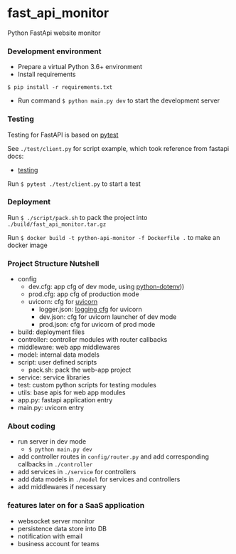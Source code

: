 # fast_api_monitor
Python FastApi website monitor


### Development environment

- Prepare a virtual Python 3.6+ environment
- Install requirements
```
$ pip install -r requirements.txt
```
- Run command `$ python main.py dev` to start the development server


### Testing

Testing for FastAPI is based on [pytest](https://docs.pytest.org/en/stable/)

See `./test/client.py` for script example, which took reference from fastapi docs:

- [testing](https://fastapi.tiangolo.com/tutorial/testing/)

Run `$ pytest ./test/client.py` to start a test


### Deployment

Run `$ ./script/pack.sh` to pack the project into `./build/fast_api_monitor.tar.gz`

Run `$ docker build -t python-api-monitor -f Dockerfile .` to make an docker image



### Project Structure Nutshell

- config
  - dev.cfg: app cfg of dev mode, using [python-dotenv](https://github.com/theskumar/python-dotenv)))
  - prod.cfg: app cfg of production mode
  - uvicorn: cfg for [uvicorn](https://www.uvicorn.org/settings/)
    - logger.json: [logging cfg](https://github.com/encode/uvicorn/blob/master/uvicorn/config.py) for uvicorn
    - dev.json: cfg for uvicorn launcher of dev mode
    - prod.json: cfg for uvicorn of prod mode
- build: deployment files
- controller: controller modules with router callbacks
- middleware: web app middlewares
- model: internal data models
- script: user defined scripts
  - pack.sh: pack the web-app project
- service: service libraries
- test: custom python scripts for testing modules
- utils: base apis for web app modules
- app.py: fastapi application entry
- main.py: uvicorn entry


### About coding

- run server in dev mode
  - `$ python main.py dev`
- add controller routes in `config/router.py` and add corresponding callbacks in `./controller`
- add services in `./service` for controllers
- add data models in `./model` for services and controllers
- add middlewares if necessary


### features later on for a SaaS application

- websocket server monitor
- persistence data store into DB
- notification with email
- business account for teams
